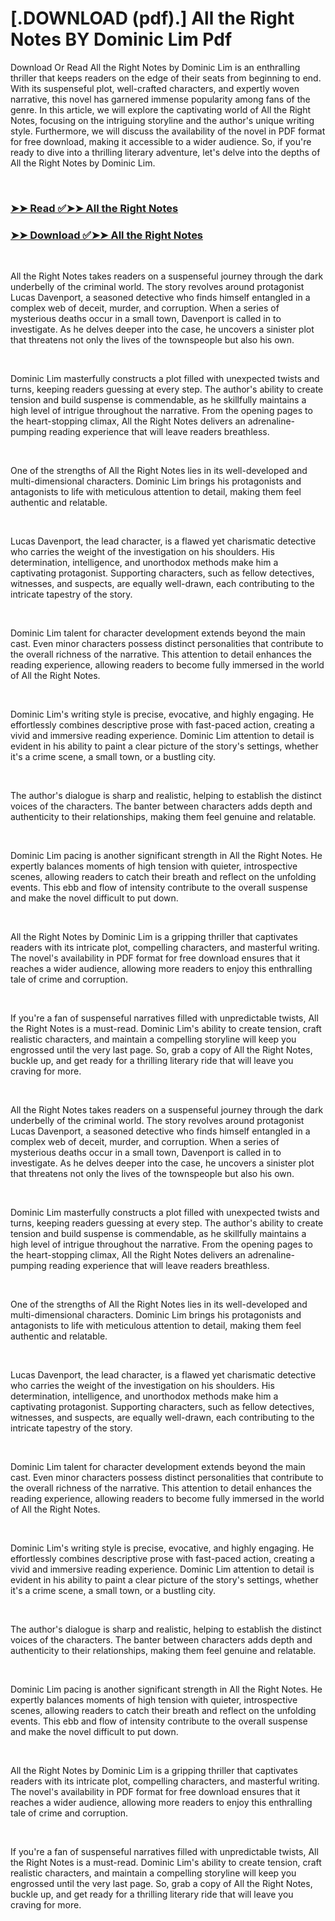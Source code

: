 # [.DOWNLOAD (pdf).] All the Right Notes BY Dominic   Lim Pdf

<p>Download Or Read All the Right Notes by Dominic   Lim is an enthralling thriller that keeps readers on the edge of their seats from beginning to end. With its suspenseful plot, well-crafted characters, and expertly woven narrative, this novel has garnered immense popularity among fans of the genre. In this article, we will explore the captivating world of All the Right Notes, focusing on the intriguing storyline and the author's unique writing style. Furthermore, we will discuss the availability of the novel in PDF format for free download, making it accessible to a wider audience. So, if you're ready to dive into a thrilling literary adventure, let's delve into the depths of All the Right Notes by Dominic   Lim.</p>
<p>&nbsp;</p>

### [➤➤ Read ✅➤➤ All the Right Notes](https://thehelpfulbooks.blogspot.com/id/62874242)

### [➤➤ Download ✅➤➤ All the Right Notes](https://thehelpfulbooks.blogspot.com/id/62874242)

<p>&nbsp;</p>
<p>All the Right Notes takes readers on a suspenseful journey through the dark underbelly of the criminal world. The story revolves around protagonist Lucas Davenport, a seasoned detective who finds himself entangled in a complex web of deceit, murder, and corruption. When a series of mysterious deaths occur in a small town, Davenport is called in to investigate. As he delves deeper into the case, he uncovers a sinister plot that threatens not only the lives of the townspeople but also his own.</p>
<p>&nbsp;</p>
<p>Dominic   Lim masterfully constructs a plot filled with unexpected twists and turns, keeping readers guessing at every step. The author's ability to create tension and build suspense is commendable, as he skillfully maintains a high level of intrigue throughout the narrative. From the opening pages to the heart-stopping climax, All the Right Notes delivers an adrenaline-pumping reading experience that will leave readers breathless.</p>
<p>&nbsp;</p>
<p>One of the strengths of All the Right Notes lies in its well-developed and multi-dimensional characters. Dominic   Lim brings his protagonists and antagonists to life with meticulous attention to detail, making them feel authentic and relatable.</p>
<p>&nbsp;</p>
<p>Lucas Davenport, the lead character, is a flawed yet charismatic detective who carries the weight of the investigation on his shoulders. His determination, intelligence, and unorthodox methods make him a captivating protagonist. Supporting characters, such as fellow detectives, witnesses, and suspects, are equally well-drawn, each contributing to the intricate tapestry of the story.</p>
<p>&nbsp;</p>
<p>Dominic   Lim talent for character development extends beyond the main cast. Even minor characters possess distinct personalities that contribute to the overall richness of the narrative. This attention to detail enhances the reading experience, allowing readers to become fully immersed in the world of All the Right Notes.</p>
<p>&nbsp;</p>
<p>Dominic   Lim's writing style is precise, evocative, and highly engaging. He effortlessly combines descriptive prose with fast-paced action, creating a vivid and immersive reading experience. Dominic   Lim attention to detail is evident in his ability to paint a clear picture of the story's settings, whether it's a crime scene, a small town, or a bustling city.</p>
<p>&nbsp;</p>
<p>The author's dialogue is sharp and realistic, helping to establish the distinct voices of the characters. The banter between characters adds depth and authenticity to their relationships, making them feel genuine and relatable.</p>
<p>&nbsp;</p>
<p>Dominic   Lim pacing is another significant strength in All the Right Notes. He expertly balances moments of high tension with quieter, introspective scenes, allowing readers to catch their breath and reflect on the unfolding events. This ebb and flow of intensity contribute to the overall suspense and make the novel difficult to put down.</p>
<p>&nbsp;</p>
<p>All the Right Notes by Dominic   Lim is a gripping thriller that captivates readers with its intricate plot, compelling characters, and masterful writing. The novel's availability in PDF format for free download ensures that it reaches a wider audience, allowing more readers to enjoy this enthralling tale of crime and corruption.</p>
<p>&nbsp;</p>
<p>If you're a fan of suspenseful narratives filled with unpredictable twists, All the Right Notes is a must-read. Dominic   Lim's ability to create tension, craft realistic characters, and maintain a compelling storyline will keep you engrossed until the very last page. So, grab a copy of All the Right Notes, buckle up, and get ready for a thrilling literary ride that will leave you craving for more.</p>
<p>&nbsp;</p>
<p>All the Right Notes takes readers on a suspenseful journey through the dark underbelly of the criminal world. The story revolves around protagonist Lucas Davenport, a seasoned detective who finds himself entangled in a complex web of deceit, murder, and corruption. When a series of mysterious deaths occur in a small town, Davenport is called in to investigate. As he delves deeper into the case, he uncovers a sinister plot that threatens not only the lives of the townspeople but also his own.</p>
<p>&nbsp;</p>
<p>Dominic   Lim masterfully constructs a plot filled with unexpected twists and turns, keeping readers guessing at every step. The author's ability to create tension and build suspense is commendable, as he skillfully maintains a high level of intrigue throughout the narrative. From the opening pages to the heart-stopping climax, All the Right Notes delivers an adrenaline-pumping reading experience that will leave readers breathless.</p>
<p>&nbsp;</p>
<p>One of the strengths of All the Right Notes lies in its well-developed and multi-dimensional characters. Dominic   Lim brings his protagonists and antagonists to life with meticulous attention to detail, making them feel authentic and relatable.</p>
<p>&nbsp;</p>
<p>Lucas Davenport, the lead character, is a flawed yet charismatic detective who carries the weight of the investigation on his shoulders. His determination, intelligence, and unorthodox methods make him a captivating protagonist. Supporting characters, such as fellow detectives, witnesses, and suspects, are equally well-drawn, each contributing to the intricate tapestry of the story.</p>
<p>&nbsp;</p>
<p>Dominic   Lim talent for character development extends beyond the main cast. Even minor characters possess distinct personalities that contribute to the overall richness of the narrative. This attention to detail enhances the reading experience, allowing readers to become fully immersed in the world of All the Right Notes.</p>
<p>&nbsp;</p>
<p>Dominic   Lim's writing style is precise, evocative, and highly engaging. He effortlessly combines descriptive prose with fast-paced action, creating a vivid and immersive reading experience. Dominic   Lim attention to detail is evident in his ability to paint a clear picture of the story's settings, whether it's a crime scene, a small town, or a bustling city.</p>
<p>&nbsp;</p>
<p>The author's dialogue is sharp and realistic, helping to establish the distinct voices of the characters. The banter between characters adds depth and authenticity to their relationships, making them feel genuine and relatable.</p>
<p>&nbsp;</p>
<p>Dominic   Lim pacing is another significant strength in All the Right Notes. He expertly balances moments of high tension with quieter, introspective scenes, allowing readers to catch their breath and reflect on the unfolding events. This ebb and flow of intensity contribute to the overall suspense and make the novel difficult to put down.</p>
<p>&nbsp;</p>
<p>All the Right Notes by Dominic   Lim is a gripping thriller that captivates readers with its intricate plot, compelling characters, and masterful writing. The novel's availability in PDF format for free download ensures that it reaches a wider audience, allowing more readers to enjoy this enthralling tale of crime and corruption.</p>
<p>&nbsp;</p>
<p>If you're a fan of suspenseful narratives filled with unpredictable twists, All the Right Notes is a must-read. Dominic   Lim's ability to create tension, craft realistic characters, and maintain a compelling storyline will keep you engrossed until the very last page. So, grab a copy of All the Right Notes, buckle up, and get ready for a thrilling literary ride that will leave you craving for more.</p>
<p>&nbsp;</p>
